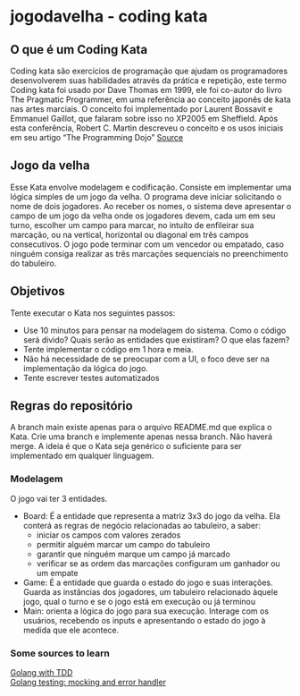 # jogodavelha - coding kata

## O que é um Coding Kata
Coding kata são exercícios de programação que ajudam os programadores desenvolverem suas habilidades através da prática e repetição, este termo Coding kata foi usado por Dave Thomas em 1999, ele foi co-autor do livro The Pragmatic Programmer, em uma referência ao conceito japonês de kata nas artes marciais. O conceito foi implementado por Laurent Bossavit e Emmanuel Gaillot, que falaram sobre isso no XP2005 em Sheffield. Após esta conferência, Robert C. Martin descreveu o conceito e os usos iniciais em seu artigo “The Programming Dojo” [Source](http://ninjadolinux.com.br/coding-kata/)

## Jogo da velha
Esse Kata envolve modelagem e codificação. Consiste em implementar uma lógica simples de um jogo da velha.
O programa deve iniciar solicitando o nome de dois jogadores. Ao receber os nomes, o sistema deve apresentar o campo de um jogo da velha onde os jogadores devem, cada um em seu turno, escolher um campo para marcar, no intuíto de enfileirar sua marcação, ou na vertical, horizontal ou diagonal em três campos consecutivos. O jogo pode terminar com um vencedor ou empatado, caso ninguém consiga realizar as três marcações sequenciais no preenchimento do tabuleiro.

## Objetivos
Tente executar o Kata nos seguintes passos:
- Use 10 minutos para pensar na modelagem do sistema. Como o código será divido? Quais serão as entidades que existiram? O que elas fazem?
- Tente implementar o código em 1 hora e meia.
- Não há necessidade de se preocupar com a UI, o foco deve ser na implementação da lógica do jogo.
- Tente escrever testes automatizados

## Regras do repositório
A branch main existe apenas para o arquivo README.md que explica o Kata. Crie uma branch e implemente apenas nessa branch. Não haverá merge. A ideia é que o Kata seja genérico o suficiente para ser implementado em qualquer linguagem.


### Modelagem
O jogo vai ter 3 entidades.
- Board: É a entidade que representa a matriz 3x3 do jogo da velha. Ela conterá as regras de negócio relacionadas ao tabuleiro, a saber: 
  - iniciar os campos com valores zerados
  - permitir alguém marcar um campo do tabuleiro
  - garantir que ninguém marque um campo já marcado
  - verificar se as ordem das marcações configuram um ganhador ou um empate
- Game: É a entidade que guarda o estado do jogo e suas interações. Guarda as instâncias dos jogadores, um tabuleiro relacionado àquele jogo, qual o turno e se o jogo está em execução ou já terminou
- Main: orienta a lógica do jogo para sua execução. Interage com os usuários, recebendo os inputs e apresentando o estado do jogo à medida que ele acontece.


### Some sources to learn
[Golang with TDD](https://williaminfante.medium.com/golang-testing-with-tdd-e548d8be776)  
[Golang testing: mocking and error handler](https://williaminfante.medium.com/golang-testing-mocking-and-error-handling-fbfe7f6008b9)